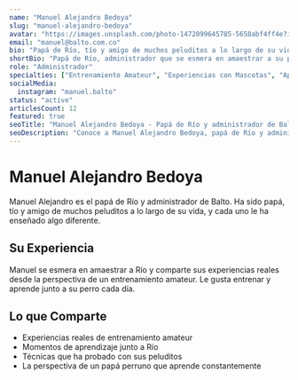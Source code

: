 ```yaml
---
name: "Manuel Alejandro Bedoya"
slug: "manuel-alejandro-bedoya"
avatar: "https://images.unsplash.com/photo-1472099645785-5658abf4ff4e?ixlib=rb-4.0.3&auto=format&fit=crop&w=400&q=80"
email: "manuel@balto.com.co"
bio: "Papá de Río, tío y amigo de muchos peluditos a lo largo de su vida. Administrador de Balto que se esmera en amaestrar a su perro y comparte sus experiencias reales de entrenamiento amateur. Le gusta entrenar y aprende junto a Río cada día."
shortBio: "Papá de Río, administrador que se esmera en amaestrar a su perro"
role: "Administrador"
specialties: ["Entrenamiento Amateur", "Experiencias con Mascotas", "Aprendizaje Constante"]
socialMedia:
  instagram: "manuel.balto"
status: "active"
articlesCount: 12
featured: true
seoTitle: "Manuel Alejandro Bedoya - Papá de Río y administrador de Balto"
seoDescription: "Conoce a Manuel Alejandro Bedoya, papá de Río y administrador de Balto que comparte sus experiencias de entrenamiento amateur."
---
```


# Manuel Alejandro Bedoya

Manuel Alejandro es el papá de Río y administrador de Balto. Ha sido papá, tío y amigo de muchos peluditos a lo largo de su vida, y cada uno le ha enseñado algo diferente.

## Su Experiencia

Manuel se esmera en amaestrar a Río y comparte sus experiencias reales desde la perspectiva de un entrenamiento amateur. Le gusta entrenar y aprende junto a su perro cada día.

## Lo que Comparte

- Experiencias reales de entrenamiento amateur
- Momentos de aprendizaje junto a Río
- Técnicas que ha probado con sus peluditos
- La perspectiva de un papá perruno que aprende constantemente